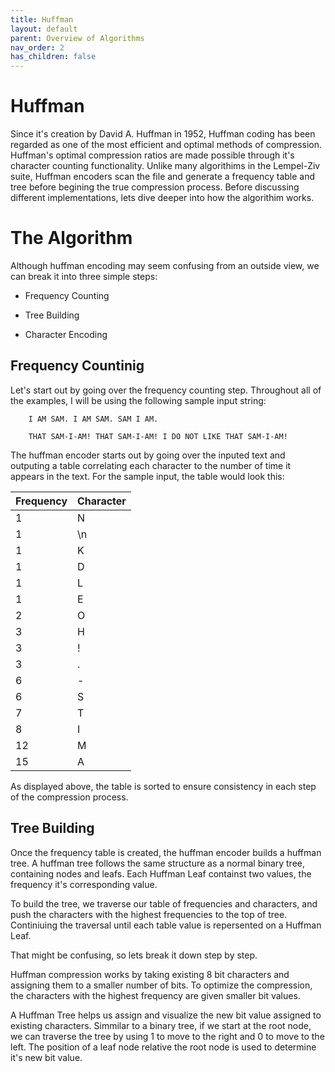 ```yaml
---
title: Huffman
layout: default
parent: Overview of Algorithms
nav_order: 2
has_children: false
---
```


# Huffman

  

  

Since it's creation by David A. Huffman in 1952, Huffman coding has been regarded as one of the most efficient and optimal methods of compression. Huffman's optimal compression ratios are made possible through it's character counting functionality. Unlike many algorithims in the Lempel-Ziv suite, Huffman encoders scan the file and generate a frequency table and tree before begining the true compression process. Before discussing different implementations, lets dive deeper into how the algorithim works.

  

  

# The Algorithm

  

  

Although huffman encoding may seem confusing from an outside view, we can break it into three simple steps:

  

  

- Frequency Counting

- Tree Building

- Character Encoding

## Frequency Countinig

Let's start out by going over the frequency counting step. Throughout all of the examples, I will be using the following sample input string:


```
    I AM SAM. I AM SAM. SAM I AM.
    
    THAT SAM-I-AM! THAT SAM-I-AM! I DO NOT LIKE THAT SAM-I-AM!
```

The huffman encoder starts out by going over the inputed text and outputing a table correlating each character to the number of time it appears in the text. For the sample input, the table would look this:

  

|Frequency| Character|
|--|--|
| 1 |N
1 | \n
1|K
1|D
1|L
1|E
2|O
3|H
3|!
3|.
6|-
6|S
7|T
8|I
12|M
15|A|

As displayed above, the table is sorted to ensure consistency in each step of the compression process.

  

## Tree Building

Once the frequency table is created, the huffman encoder builds a huffman tree. A huffman tree follows the same structure as a normal binary tree, containing nodes and leafs. Each Huffman Leaf containst two values, the frequency it's corresponding value.

  

To build the tree, we traverse our table of frequencies and characters, and push the characters with the highest frequencies to the top of tree. Continiuing the traversal until each table value is repersented on a Huffman Leaf.

  

That might be confusing, so lets break it down step by step.

  

Huffman compression works by taking existing 8 bit characters and assigning them to a smaller number of bits. To optimize the compression, the characters with the highest frequency are given smaller bit values.

  

A Huffman Tree helps us assign and visualize the new bit value assigned to existing characters. Simmilar to a binary tree, if we start at the root node, we can traverse the tree by using 1 to move to the right and 0 to move to the left. The position of a leaf node relative the root node is used to determine it's new bit value.



